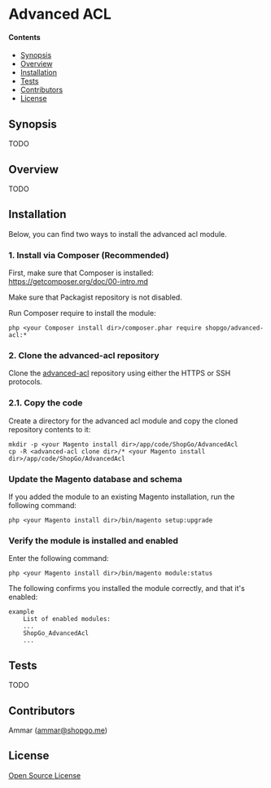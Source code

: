 Advanced ACL
============


#### Contents
*   [Synopsis](#syn)
*   [Overview](#over)
*   [Installation](#install)
*   [Tests](#tests)
*   [Contributors](#contrib)
*   [License](#lic)


## <a name="syn"></a>Synopsis

TODO

## <a name="over"></a>Overview

TODO

## <a name="install"></a>Installation

Below, you can find two ways to install the advanced acl module.

### 1. Install via Composer (Recommended)
First, make sure that Composer is installed: https://getcomposer.org/doc/00-intro.md

Make sure that Packagist repository is not disabled.

Run Composer require to install the module:

    php <your Composer install dir>/composer.phar require shopgo/advanced-acl:*

### 2. Clone the advanced-acl repository
Clone the <a href="https://github.com/shopgo-magento2/advanced-acl" target="_blank">advanced-acl</a> repository using either the HTTPS or SSH protocols.

### 2.1. Copy the code
Create a directory for the advanced acl module and copy the cloned repository contents to it:

    mkdir -p <your Magento install dir>/app/code/ShopGo/AdvancedAcl
    cp -R <advanced-acl clone dir>/* <your Magento install dir>/app/code/ShopGo/AdvancedAcl

### Update the Magento database and schema
If you added the module to an existing Magento installation, run the following command:

    php <your Magento install dir>/bin/magento setup:upgrade

### Verify the module is installed and enabled
Enter the following command:

    php <your Magento install dir>/bin/magento module:status

The following confirms you installed the module correctly, and that it's enabled:

    example
        List of enabled modules:
        ...
        ShopGo_AdvancedAcl
        ...

## <a name="tests"></a>Tests

TODO

## <a name="contrib"></a>Contributors

Ammar (<ammar@shopgo.me>)

## <a name="lic"></a>License

[Open Source License](LICENSE.txt)
